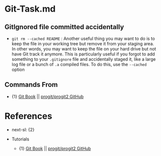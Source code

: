 # Git-Task.md

## GitIgnored file committed accidentally

* `git rm --cached README` : Another useful thing you may want to do is to keep the file in your working tree but remove it from your staging area. In other words, you may want to keep the file on your hard drive but not have Git track it anymore. This is particularly useful if you forgot to add something to your `.gitignore` file and accidentally staged it, like a large log file or a bunch of `.a` compiled files. To do this, use the `--cached` option

## Commands From

* {1} [Git Book](https://git-scm.com/book/en/v2) || [progit/progit2 GitHub](https://github.com/progit/progit2)

# References

* next-sl: {2}

* Tutorials
  * {1} [Git Book](https://git-scm.com/book/en/v2) || [progit/progit2 GitHub](https://github.com/progit/progit2)
